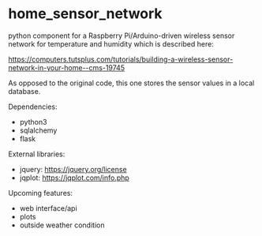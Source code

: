 # home_sensor_network

python component for a Raspberry Pi/Arduino-driven wireless sensor network for temperature and humidity which is described here:

https://computers.tutsplus.com/tutorials/building-a-wireless-sensor-network-in-your-home--cms-19745

As opposed to the original code, this one stores the sensor values in a local database.

Dependencies:
 - python3
 - sqlalchemy
 - flask

External libraries:
 - jquery: https://jquery.org/license
 - jqplot: https://jqplot.com/info.php


Upcoming features:
 - web interface/api
 - plots
 - outside weather condition

